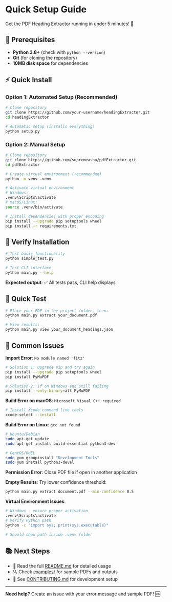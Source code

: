 # Quick Setup Guide

Get the PDF Heading Extractor running in under 5 minutes! 🚀

## 🔧 Prerequisites

- **Python 3.8+** (check with `python --version`)
- **Git** (for cloning the repository)
- **10MB disk space** for dependencies

## ⚡ Quick Install

### Option 1: Automated Setup (Recommended)

```bash
# Clone repository
git clone https://github.com/your-username/headingExtractor.git
cd headingExtractor

# Automatic setup (installs everything)
python setup.py
```

### Option 2: Manual Setup

```bash
# Clone repository
git clone https://github.com/supremeashu/pdfExtractor.git
cd pdfExtractor

# Create virtual environment (recommended)
python -m venv .venv

# Activate virtual environment
# Windows:
.venv\Scripts\activate
# macOS/Linux:
source .venv/bin/activate

# Install dependencies with proper encoding
pip install --upgrade pip setuptools wheel
pip install -r requirements.txt
```

## 🧪 Verify Installation

```bash
# Test basic functionality
python simple_test.py

# Test CLI interface
python main.py --help
```

**Expected output**: ✅ All tests pass, CLI help displays

## 🎯 Quick Test

```bash
# Place your PDF in the project folder, then:
python main.py extract your_document.pdf

# View results:
python main.py view your_document_headings.json
```

## 🚨 Common Issues

**Import Error**: `No module named 'fitz'`
```bash
# Solution 1: Upgrade pip and try again
pip install --upgrade pip setuptools wheel
pip install PyMuPDF

# Solution 2: If on Windows and still failing
pip install --only-binary=all PyMuPDF
```

**Build Error on macOS**: `Microsoft Visual C++ required`
```bash
# Install Xcode command line tools
xcode-select --install
```

**Build Error on Linux**: `gcc not found`
```bash
# Ubuntu/Debian
sudo apt-get update
sudo apt-get install build-essential python3-dev

# CentOS/RHEL
sudo yum groupinstall "Development Tools"
sudo yum install python3-devel
```

**Permission Error**: Close PDF file if open in another application

**Empty Results**: Try lower confidence threshold:
```bash
python main.py extract document.pdf --min-confidence 0.5
```

**Virtual Environment Issues**:
```bash
# Windows - ensure proper activation
.venv\Scripts\activate
# Verify Python path
python -c "import sys; print(sys.executable)"

# Should show path inside .venv folder
```

## 📚 Next Steps

- 📖 Read the full [README.md](README.md) for detailed usage
- 🔍 Check [examples/](examples/) for sample PDFs and outputs
- 🤝 See [CONTRIBUTING.md](CONTRIBUTING.md) for development setup

---

**Need help?** Create an issue with your error message and sample PDF! 🆘
